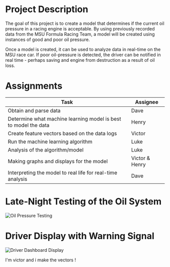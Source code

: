 # Project Description
The goal of this project is to create a model that determines if the current oil pressure in a racing engine is acceptable. By using previously recorded data from the MSU Formula Racing Team, a model will be created using instances of good and poor oil pressure.

Once a model is created, it can be used to analyze data in real-time on the MSU race car. If poor oil-pressure is detected, the driver can be notified in real time - perhaps saving and engine from destruction as a result of oil loss.


# Assignments
| Task | Assignee |
|------|----------|
| Obtain and parse data | Dave   |
| Determine what machine learning model is best to model the data | Henry |
| Create feature vectors based on the data logs| Victor |
| Run the machine learning algorithm | Luke |
| Analysis of the algorithm/model | Luke|
| Making graphs and displays for the model | Victor & Henry|
| Interpreting the model to real life for real-time analysis | Dave |

# Late-Night Testing of the Oil System
![Oil Pressure Testing](https://live.staticflickr.com/65535/49127949753_5c58735146_b.jpg)

# Driver Display with Warning Signal
![Driver Dashboard Display](https://live.staticflickr.com/65535/49650505352_4068629cb9_b.jpg)

I'm victor and i make the vectors   !
